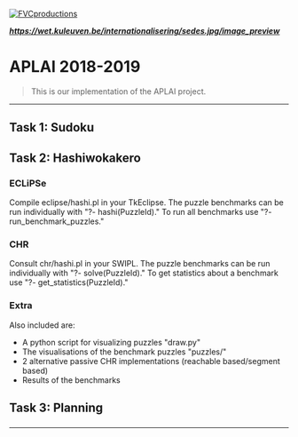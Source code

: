 <a href="http://fvcproductions.com"><img src="https://avatars1.githubusercontent.com/u/4284691?v=3&s=200" title="FVCproductions" alt="FVCproductions"></a>

<!-- [![FVCproductions](https://avatars1.githubusercontent.com/u/4284691?v=3&s=200)](http://fvcproductions.com) -->

***https://wet.kuleuven.be/internationalisering/sedes.jpg/image_preview***

# APLAI 2018-2019

> This is our implementation of the APLAI project.

---

## Task 1: Sudoku
### 

## Task 2: Hashiwokakero
### ECLiPSe
Compile eclipse/hashi.pl in your TkEclipse.
The puzzle benchmarks can be run individually with "?- hashi(PuzzleId)."
To run all benchmarks use "?- run_benchmark_puzzles."
### CHR
Consult chr/hashi.pl in your SWIPL.
The puzzle benchmarks can be run individually with "?- solve(PuzzleId)."
To get statistics about a benchmark use "?- get_statistics(PuzzleId)."
### Extra
Also included are:
 - A python script for visualizing puzzles "draw.py"
 - The visualisations of the benchmark puzzles "puzzles/"
 - 2 alternative passive CHR implementations (reachable based/segment based)
 - Results of the benchmarks
## Task 3: Planning
### 

---


